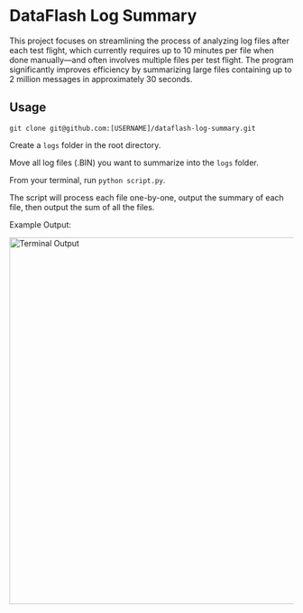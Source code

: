 # DataFlash Log Summary

This project focuses on streamlining the process of analyzing log files after each test flight, which currently requires up to 10 minutes per file when done manually—and often involves multiple files per test flight. The program significantly improves efficiency by summarizing large files containing up to 2 million messages in approximately 30 seconds.

## Usage

```
git clone git@github.com:[USERNAME]/dataflash-log-summary.git
```

Create a `logs` folder in the root directory.

Move all log files (.BIN) you want to summarize into the `logs` folder.

From your terminal, run `python script.py`.

The script will process each file one-by-one, output the summary of each file, then output the sum of all the files.

Example Output:

<img width="650" alt="Terminal Output" src="https://github.com/user-attachments/assets/15ef0c97-4f28-4462-b5c9-6d01534274d0">
